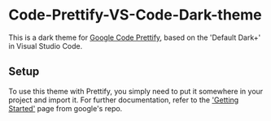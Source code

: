 # Code-Prettify-VS-Code-Dark-theme
This is a dark theme for [Google Code Prettify](https://github.com/googlearchive/code-prettify "Google Code Prettify"), based on the 'Default Dark+' in Visual Studio Code.

## Setup
To use this theme with Prettify, you simply need to put it somewhere in your project and import it. For further documentation, refer to the ['Getting Started'](https://github.com/googlearchive/code-prettify/blob/master/docs/getting_started.md "Google Code Prettify - Getting Started") page from google's repo.
